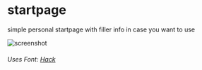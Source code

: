 # startpage

simple personal startpage with filler info in case you want to use

![screenshot](http://i.imgur.com/UHDp4jT.png)

###### Uses Font: [Hack](http://sourcefoundry.org/hack/)
